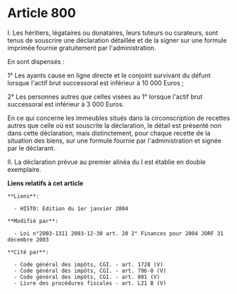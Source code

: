 # Article 800

I. Les héritiers, légataires ou donataires, leurs tuteurs ou curateurs, sont tenus de souscrire une déclaration détaillée et
de la signer sur une formule imprimée fournie gratuitement par l'administration.

En sont dispensés :

1° Les ayants cause en ligne directe et le conjoint survivant du défunt lorsque l'actif brut successoral est inférieur à 10
000 Euros ;

2° Les personnes autres que celles visées au 1° lorsque l'actif brut successoral est inférieur à 3 000 Euros.

En ce qui concerne les immeubles situés dans la circonscription de recettes autres que celle où est souscrite la déclaration,
le détail est présenté non dans cette déclaration, mais distinctement, pour chaque recette de la situation des biens, sur une
formule fournie par l'administration et signée par le déclarant.

II. La déclaration prévue au premier alinéa du I est établie en double exemplaire.

**Liens relatifs à cet article**

	**Liens**:

	  - HISTO: Edition du 1er janvier 2004

	**Modifié par**:

	  - Loi n°2003-1311 2003-12-30 art. 20 2° Finances pour 2004 JORF 31 décembre 2003

	**Cité par**:

	  - Code général des impôts, CGI. - art. 1728 (V)
	  - Code général des impôts, CGI. - art. 796-0 (V)
	  - Code général des impôts, CGI. - art. 801 (V)
	  - Livre des procédures fiscales - art. L21 B (V)

